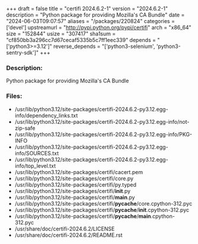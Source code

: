 +++
draft = false
title = "certifi 2024.6.2-1"
version = "2024.6.2-1"
description = "Python package for providing Mozilla's CA Bundle"
date = "2024-06-03T09:07:57"
aliases = "/packages/220824"
categories = ['devel']
upstreamurl = "http://pypi.python.org/pypi/certifi"
arch = "x86_64"
size = "152844"
usize = "307417"
sha1sum = "cf850bb3a296cc7d67cecaf5335b5c7ff1eec339"
depends = "['python3>=3.12']"
reverse_depends = "['python3-selenium', 'python3-sentry-sdk']"
+++
### Description: 
Python package for providing Mozilla's CA Bundle

### Files: 
* /usr/lib/python3.12/site-packages/certifi-2024.6.2-py3.12.egg-info/dependency_links.txt
* /usr/lib/python3.12/site-packages/certifi-2024.6.2-py3.12.egg-info/not-zip-safe
* /usr/lib/python3.12/site-packages/certifi-2024.6.2-py3.12.egg-info/PKG-INFO
* /usr/lib/python3.12/site-packages/certifi-2024.6.2-py3.12.egg-info/SOURCES.txt
* /usr/lib/python3.12/site-packages/certifi-2024.6.2-py3.12.egg-info/top_level.txt
* /usr/lib/python3.12/site-packages/certifi/cacert.pem
* /usr/lib/python3.12/site-packages/certifi/core.py
* /usr/lib/python3.12/site-packages/certifi/py.typed
* /usr/lib/python3.12/site-packages/certifi/__init__.py
* /usr/lib/python3.12/site-packages/certifi/__main__.py
* /usr/lib/python3.12/site-packages/certifi/__pycache__/core.cpython-312.pyc
* /usr/lib/python3.12/site-packages/certifi/__pycache__/__init__.cpython-312.pyc
* /usr/lib/python3.12/site-packages/certifi/__pycache__/__main__.cpython-312.pyc
* /usr/share/doc/certifi-2024.6.2/LICENSE
* /usr/share/doc/certifi-2024.6.2/README.rst
